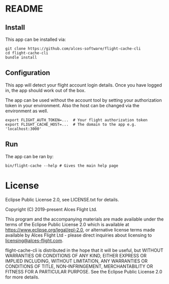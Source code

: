 # README

## Install

This app can be installed via:
```
git clone https://github.com/alces-software/flight-cache-cli
cd flight-cache-cli
bundle install
```

## Configuration

This app will detect your flight account login details. Once you have logged in,
the app should work out of the box.

The app can be used without the account tool by setting your authorization token
in your environment. Also the host can be changed via the environment as well.

```
export FLIGHT_AUTH_TOKEN=...  # Your flight authorization token
export FLIGHT_CACHE_HOST=...  # The domain to the app e.g. 'localhost:3000'
```

## Run

The app can be ran by:
```
bin/flight-cache --help # Gives the main help page
```

# License
Eclipse Public License 2.0, see LICENSE.txt for details.

Copyright (C) 2019-present Alces Flight Ltd.

This program and the accompanying materials are made available under the terms of the Eclipse Public License 2.0 which is available at https://www.eclipse.org/legal/epl-2.0, or alternative license terms made available by Alces Flight Ltd - please direct inquiries about licensing to licensing@alces-flight.com.

flight-cache-cli is distributed in the hope that it will be useful, but WITHOUT WARRANTIES OR CONDITIONS OF ANY KIND, EITHER EXPRESS OR IMPLIED INCLUDING, WITHOUT LIMITATION, ANY WARRANTIES OR CONDITIONS OF TITLE, NON-INFRINGEMENT, MERCHANTABILITY OR FITNESS FOR A PARTICULAR PURPOSE. See the Eclipse Public License 2.0 for more details.



